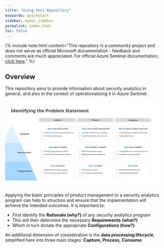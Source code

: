 ```yaml
---
title: "Using this Repository"
keywords: quickstart
sidebar: mydoc_sidebar
permalink: index.html
toc: false
---
```


{% include note.html content="This repository is a community project and does not serve as official Microsoft documentation - feedback and comments are much appreciated. For official Azure Sentinel documentation, <a alt='Azure Sentinel Documentation' href='https://docs.microsoft.com/en-us/azure/sentinel/'>click here</a>." %}

## Overview
This repository aims to provide information about security analytics in general, and also in the context of operationalizing it in Azure Sentinel. 

![alt text](https://github.com/ko-sharon/AzSentinel/blob/gh-pages/images/frameworks/ProblemStatement.svg?raw=true)

Applying the basic principles of product management to a security analytics program can help to structure and ensure that the implementation will achieve the intended outcomes. It is important to:

* First identify the <b>Rationale (why?)</b> of any security analytics program
* This will then determine the necessary <b>Requirements (what?)</b> 
* Which in turn dictate the appropriate <b>Configurations (how?)</b>

An additional dimension of consideration is the <b>data processing lifecycle</b>, simplified here into three main stages: <b>Capture, Process, Consume</b>.
